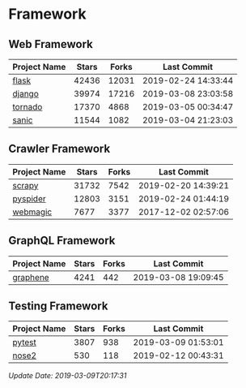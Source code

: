 # Framework

## Web Framework

| Project Name | Stars | Forks | Last Commit |
| ------------ | ----- | ----- | ----------- |
| [flask](https://github.com/pallets/flask) | 42436 | 12031 | 2019-02-24 14:33:44 |
| [django](https://github.com/django/django) | 39974 | 17216 | 2019-03-08 23:03:58 |
| [tornado](https://github.com/tornadoweb/tornado) | 17370 | 4868 | 2019-03-05 00:34:47 |
| [sanic](https://github.com/huge-success/sanic) | 11544 | 1082 | 2019-03-04 21:23:03 |

## Crawler Framework

| Project Name | Stars | Forks | Last Commit |
| ------------ | ----- | ----- | ----------- |
| [scrapy](https://github.com/scrapy/scrapy) | 31732 | 7542 | 2019-02-20 14:39:21 |
| [pyspider](https://github.com/binux/pyspider) | 12803 | 3151 | 2019-02-24 01:44:19 |
| [webmagic](https://github.com/code4craft/webmagic) | 7677 | 3377 | 2017-12-02 02:57:06 |

## GraphQL Framework

| Project Name | Stars | Forks | Last Commit |
| ------------ | ----- | ----- | ----------- |
| [graphene](https://github.com/graphql-python/graphene) | 4241 | 442 | 2019-03-08 19:09:45 |

## Testing Framework

| Project Name | Stars | Forks | Last Commit |
| ------------ | ----- | ----- | ----------- |
| [pytest](https://github.com/pytest-dev/pytest) | 3807 | 938 | 2019-03-09 01:53:01 |
| [nose2](https://github.com/nose-devs/nose2) | 530 | 118 | 2019-02-12 00:43:31 |

*Update Date: 2019-03-09T20:17:31*